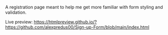 A registration page meant to help me get more familiar with form styling and validation.

Live preview: https://htmlpreview.github.io/?https://github.com/alexpredus00/Sign-up-Form/blob/main/index.html
